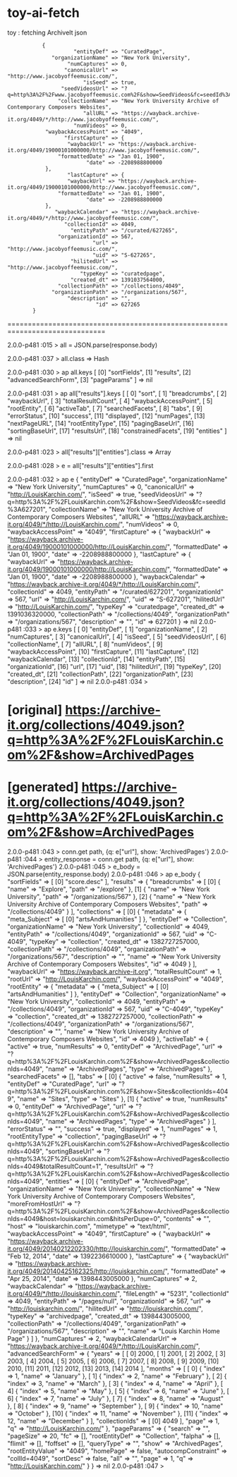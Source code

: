 toy-ai-fetch
============

toy : fetching ArchiveIt json

      	       {
                         "entityDef" => "CuratedPage",
                  "organizationName" => "New York University",
                       "numCaptures" => 0,
                      "canonicalUrl" => "http://www.jacobyoffeemusic.com/",
                            "isSeed" => true,
                     "seedVideosUrl" => "?q=http%3A%2F%2Fwww.jacobyoffeemusic.com%2F&show=SeedVideos&fc=seedId%3A627265",
                    "collectionName" => "New York University Archive of Contemporary Composers Websites",
                            "allURL" => "https://wayback.archive-it.org/4049/*/http://www.jacobyoffeemusic.com/",
                         "numVideos" => 0,
                "waybackAccessPoint" => "4049",
                      "firstCapture" => {
                       "waybackUrl" => "https://wayback.archive-it.org/4049/19000101000000/http://www.jacobyoffeemusic.com/",
                    "formattedDate" => "Jan 01, 1900",
                             "date" => -2208988800000
                },
                       "lastCapture" => {
                       "waybackUrl" => "https://wayback.archive-it.org/4049/19000101000000/http://www.jacobyoffeemusic.com/",
                    "formattedDate" => "Jan 01, 1900",
                             "date" => -2208988800000
                },
                   "waybackCalendar" => "https://wayback.archive-it.org/4049/*/http://www.jacobyoffeemusic.com/",
                      "collectionId" => 4049,
                        "entityPath" => "/curated/627265",
                    "organizationId" => 567,
                               "url" => "http://www.jacobyoffeemusic.com/",
                               "uid" => "S-627265",
                        "hilitedUrl" => "http://www.jacobyoffeemusic.com/",
                           "typeKey" => "curatedpage",
                        "created_dt" => 1391037564000,
                    "collectionPath" => "/collections/4049",
                  "organizationPath" => "/organizations/567",
                       "description" => "",
                                "id" => 627265
            }


==============================================================================

2.0.0-p481 :015 > all = JSON.parse(response.body)


2.0.0-p481 :037 > all.class
 => Hash 

2.0.0-p481 :030 > ap all.keys
[
    [0] "sortFields",
    [1] "results",
    [2] "advancedSearchForm",
    [3] "pageParams"
]
 => nil 

2.0.0-p481 :031 > ap all["results"].keys
[
    [ 0] "sort",
    [ 1] "breadcrumbs",
    [ 2] "waybackUrl",
    [ 3] "totalResultCount",
    [ 4] "waybackAccessPoint",
    [ 5] "rootEntity",
    [ 6] "activeTab",
    [ 7] "searchedFacets",
    [ 8] "tabs",
    [ 9] "errorStatus",
    [10] "success",
    [11] "displayed",
    [12] "numPages",
    [13] "nextPageURL",
    [14] "rootEntityType",
    [15] "pagingBaseUrl",
    [16] "sortingBaseUrl",
    [17] "resultsUrl",
    [18] "constrainedFacets",
    [19] "entities"
]
 => nil 

2.0.0-p481 :023 > all["results"]["entities"].class
 => Array 

2.0.0-p481 :028 > e = all["results"]["entities"].first

2.0.0-p481 :032 > ap e
{
             "entityDef" => "CuratedPage",
      "organizationName" => "New York University",
           "numCaptures" => 0,
          "canonicalUrl" => "http://LouisKarchin.com/",
                "isSeed" => true,
         "seedVideosUrl" => "?q=http%3A%2F%2FLouisKarchin.com%2F&show=SeedVideos&fc=seedId%3A627201",
        "collectionName" => "New York University Archive of Contemporary Composers Websites",
                "allURL" => "https://wayback.archive-it.org/4049/*/http://LouisKarchin.com/",
             "numVideos" => 0,
    "waybackAccessPoint" => "4049",
          "firstCapture" => {
           "waybackUrl" => "https://wayback.archive-it.org/4049/19000101000000/http://LouisKarchin.com/",
        "formattedDate" => "Jan 01, 1900",
                 "date" => -2208988800000
    },
           "lastCapture" => {
           "waybackUrl" => "https://wayback.archive-it.org/4049/19000101000000/http://LouisKarchin.com/",
        "formattedDate" => "Jan 01, 1900",
                 "date" => -2208988800000
    },
       "waybackCalendar" => "https://wayback.archive-it.org/4049/*/http://LouisKarchin.com/",
          "collectionId" => 4049,
            "entityPath" => "/curated/627201",
        "organizationId" => 567,
                   "url" => "http://LouisKarchin.com/",
                   "uid" => "S-627201",
            "hilitedUrl" => "http://LouisKarchin.com/",
               "typeKey" => "curatedpage",
            "created_dt" => 1391036320000,
        "collectionPath" => "/collections/4049",
      "organizationPath" => "/organizations/567",
           "description" => "",
                    "id" => 627201
}
 => nil 
2.0.0-p481 :033 > ap e.keys
[
    [ 0] "entityDef",
    [ 1] "organizationName",
    [ 2] "numCaptures",
    [ 3] "canonicalUrl",
    [ 4] "isSeed",
    [ 5] "seedVideosUrl",
    [ 6] "collectionName",
    [ 7] "allURL",
    [ 8] "numVideos",
    [ 9] "waybackAccessPoint",
    [10] "firstCapture",
    [11] "lastCapture",
    [12] "waybackCalendar",
    [13] "collectionId",
    [14] "entityPath",
    [15] "organizationId",
    [16] "url",
    [17] "uid",
    [18] "hilitedUrl",
    [19] "typeKey",
    [20] "created_dt",
    [21] "collectionPath",
    [22] "organizationPath",
    [23] "description",
    [24] "id"
]
 => nil 
2.0.0-p481 :034 > 

# [original]  https://archive-it.org/collections/4049.json?q=http%3A%2F%2FLouisKarchin.com%2F&show=ArchivedPages
# [generated] https://archive-it.org/collections/4049.json?q=http%3A%2F%2FLouisKarchin.com%2F&show=ArchivedPages

2.0.0-p481 :043 > conn.get path, {q: e["url"], show: 'ArchivedPages'}
2.0.0-p481 :044 > entity_response = conn.get path, {q: e["url"], show: 'ArchivedPages'}
2.0.0-p481 :045 > e_body = JSON.parse(entity_response.body)
2.0.0-p481 :046 > ap e_body
{
            "sortFields" => [
        [0] "score.desc"
    ],
               "results" => {
               "breadcrumbs" => [
            [0] {
                "name" => "Explore",
                "path" => "/explore"
            },
            [1] {
                "name" => "New York University",
                "path" => "/organizations/567"
            },
            [2] {
                "name" => "New York University Archive of Contemporary Composers Websites",
                "path" => "/collections/4049"
            }
        ],
               "collections" => [
            [0] {
                        "metadata" => {
                    "meta_Subject" => [
                        [0] "artsAndHumanities"
                    ]
                },
                       "entityDef" => "Collection",
                "organizationName" => "New York University",
                    "collectionId" => 4049,
                      "entityPath" => "/collections/4049",
                  "organizationId" => 567,
                             "uid" => "C-4049",
                         "typeKey" => "collection",
                      "created_dt" => 1382727257000,
                  "collectionPath" => "/collections/4049",
                "organizationPath" => "/organizations/567",
                     "description" => "",
                            "name" => "New York University Archive of Contemporary Composers Websites",
                              "id" => 4049
            }
        ],
                "waybackUrl" => "https://wayback.archive-it.org",
          "totalResultCount" => 1,
                   "rootUrl" => "http://LouisKarchin.com/",
        "waybackAccessPoint" => "4049",
                "rootEntity" => {
                    "metadata" => {
                "meta_Subject" => [
                    [0] "artsAndHumanities"
                ]
            },
                   "entityDef" => "Collection",
            "organizationName" => "New York University",
                "collectionId" => 4049,
                  "entityPath" => "/collections/4049",
              "organizationId" => 567,
                         "uid" => "C-4049",
                     "typeKey" => "collection",
                  "created_dt" => 1382727257000,
              "collectionPath" => "/collections/4049",
            "organizationPath" => "/organizations/567",
                 "description" => "",
                        "name" => "New York University Archive of Contemporary Composers Websites",
                          "id" => 4049
        },
                 "activeTab" => {
                "active" => true,
            "numResults" => 0,
             "entityDef" => "ArchivedPage",
                   "url" => "?q=http%3A%2F%2FLouisKarchin.com%2F&show=ArchivedPages&collectionIds=4049",
                  "name" => "ArchivedPages",
                  "type" => "ArchivedPages"
        },
            "searchedFacets" => [],
                      "tabs" => [
            [0] {
                    "active" => false,
                "numResults" => 1,
                 "entityDef" => "CuratedPage",
                       "url" => "?q=http%3A%2F%2FLouisKarchin.com%2F&show=Sites&collectionIds=4049",
                      "name" => "Sites",
                      "type" => "Sites"
            },
            [1] {
                    "active" => true,
                "numResults" => 0,
                 "entityDef" => "ArchivedPage",
                       "url" => "?q=http%3A%2F%2FLouisKarchin.com%2F&show=ArchivedPages&collectionIds=4049",
                      "name" => "ArchivedPages",
                      "type" => "ArchivedPages"
            }
        ],
               "errorStatus" => "",
                   "success" => true,
                 "displayed" => 1,
                  "numPages" => 1,
            "rootEntityType" => "collection",
             "pagingBaseUrl" => "?q=http%3A%2F%2FLouisKarchin.com%2F&show=ArchivedPages&collectionIds=4049",
            "sortingBaseUrl" => "?q=http%3A%2F%2FLouisKarchin.com%2F&show=ArchivedPages&collectionIds=4049&totalResultCount=1",
                "resultsUrl" => "?q=http%3A%2F%2FLouisKarchin.com%2F&show=ArchivedPages&collectionIds=4049",
                  "entities" => [
            [0] {
                         "entityDef" => "ArchivedPage",
                  "organizationName" => "New York University",
                    "collectionName" => "New York University Archive of Contemporary Composers Websites",
                   "moreFromHostUrl" => "?q=http%3A%2F%2FLouisKarchin.com%2F&show=ArchivedPages&collectionIds=4049&host=louiskarchin.com&hitsPerDupe=0",
                          "contents" => "",
                              "host" => "louiskarchin.com",
                          "mimetype" => "text/html",
                "waybackAccessPoint" => "4049",
                      "firstCapture" => {
                       "waybackUrl" => "https://wayback.archive-it.org/4049/20140212202330/http://louiskarchin.com/",
                    "formattedDate" => "Feb 12, 2014",
                             "date" => 1392236610000
                },
                       "lastCapture" => {
                       "waybackUrl" => "https://wayback.archive-it.org/4049/20140425162325/http://louiskarchin.com/",
                    "formattedDate" => "Apr 25, 2014",
                             "date" => 1398443005000
                },
                       "numCaptures" => 2,
                   "waybackCalendar" => "https://wayback.archive-it.org/4049/*/http://louiskarchin.com/",
                        "fileLength" => "5231",
                      "collectionId" => 4049,
                        "entityPath" => "/pages/null",
                    "organizationId" => 567,
                               "url" => "http://louiskarchin.com/",
                        "hilitedUrl" => "http://louiskarchin.com/",
                           "typeKey" => "archivedpage",
                        "created_dt" => 1398443005000,
                    "collectionPath" => "/collections/4049",
                  "organizationPath" => "/organizations/567",
                       "description" => "",
                              "name" => "Louis Karchin Home Page"
            }
        ]
    },
           "numCaptures" => 2,
    "waybackCalendarUrl" => "https://wayback.archive-it.org/4049/*/http://LouisKarchin.com/",
    "advancedSearchForm" => {
                "years" => [
            [ 0] 2000,
            [ 1] 2001,
            [ 2] 2002,
            [ 3] 2003,
            [ 4] 2004,
            [ 5] 2005,
            [ 6] 2006,
            [ 7] 2007,
            [ 8] 2008,
            [ 9] 2009,
            [10] 2010,
            [11] 2011,
            [12] 2012,
            [13] 2013,
            [14] 2014
        ],
               "months" => [
            [ 0] {
                "index" => 1,
                 "name" => "January"
            },
            [ 1] {
                "index" => 2,
                 "name" => "February"
            },
            [ 2] {
                "index" => 3,
                 "name" => "March"
            },
            [ 3] {
                "index" => 4,
                 "name" => "April"
            },
            [ 4] {
                "index" => 5,
                 "name" => "May"
            },
            [ 5] {
                "index" => 6,
                 "name" => "June"
            },
            [ 6] {
                "index" => 7,
                 "name" => "July"
            },
            [ 7] {
                "index" => 8,
                 "name" => "August"
            },
            [ 8] {
                "index" => 9,
                 "name" => "September"
            },
            [ 9] {
                "index" => 10,
                 "name" => "October"
            },
            [10] {
                "index" => 11,
                 "name" => "November"
            },
            [11] {
                "index" => 12,
                 "name" => "December"
            }
        ],
        "collectionIds" => [
            [0] 4049
        ],
                 "page" => 1,
                    "q" => "http://LouisKarchin.com/"
    },
            "pageParams" => {
                    "search" => "",
                  "pageSize" => 20,
                        "fc" => [],
             "rootEntityDef" => "Collection",
                    "falpha" => [],
                    "flimit" => [],
                   "foffset" => [],
                 "queryType" => "",
                      "show" => "ArchivedPages",
           "rootEntityValue" => "4049",
                  "homePage" => false,
        "autocompConstraint" => "collId=4049",
                  "sortDesc" => false,
                       "all" => "",
                      "page" => 1,
                         "q" => "http://LouisKarchin.com/"
    }
}
 => nil 
2.0.0-p481 :047 > 


